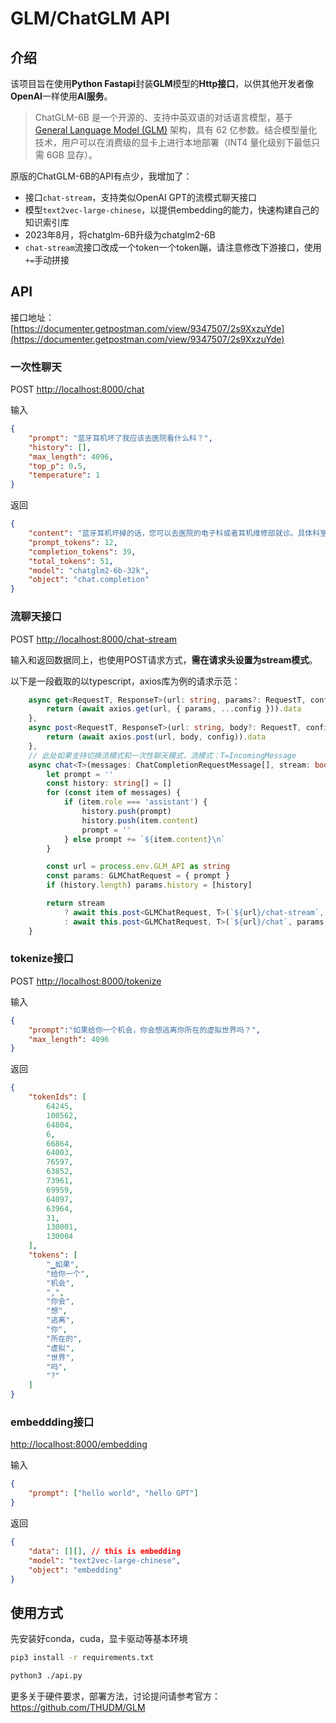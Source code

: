 # GLM/ChatGLM API

## 介绍

该项目旨在使用**Python Fastapi**封装**GLM**模型的**Http接口**，以供其他开发者像**OpenAI**一样使用**AI服务**。

> ChatGLM-6B 是一个开源的、支持中英双语的对话语言模型，基于 [General Language Model (GLM)](https://github.com/THUDM/GLM) 架构，具有 62 亿参数。结合模型量化技术，用户可以在消费级的显卡上进行本地部署（INT4 量化级别下最低只需 6GB 显存）。

原版的ChatGLM-6B的API有点少，我增加了：

- 接口`chat-stream`，支持类似OpenAI GPT的流模式聊天接口
- 模型`text2vec-large-chinese`，以提供embedding的能力，快速构建自己的知识索引库
- 2023年8月，将chatglm-6B升级为chatglm2-6B
- `chat-stream`流接口改成一个token一个token蹦，请注意修改下游接口，使用`+=`手动拼接

## API

接口地址：[https://documenter.getpostman.com/view/9347507/2s9XxzuYde](https://documenter.getpostman.com/view/9347507/2s9XxzuYde)

### 一次性聊天

POST <http://localhost:8000/chat>

输入

```json
{
    "prompt": "蓝牙耳机坏了我应该去医院看什么科？",
    "history": [],
    "max_length": 4096,
    "top_p": 0.5,
    "temperature": 1
}
```

返回

```json
{
    "content": "蓝牙耳机坏掉的话，您可以去医院的电子科或者耳机维修部就诊。具体科室的选择可能会因地区而异，请根据您所在地区的医院情况咨询当地医院。",
    "prompt_tokens": 12,
    "completion_tokens": 39,
    "total_tokens": 51,
    "model": "chatglm2-6b-32k",
    "object": "chat.completion"
}
```

### 流聊天接口

POST <http://localhost:8000/chat-stream>

输入和返回数据同上，也使用POST请求方式，**需在请求头设置为stream模式**。

以下是一段截取的以typescript，axios库为例的请求示范：

```ts
    async get<RequestT, ResponseT>(url: string, params?: RequestT, config?: AxiosRequestConfig): Promise<ResponseT> {
        return (await axios.get(url, { params, ...config })).data
    },
    async post<RequestT, ResponseT>(url: string, body?: RequestT, config?: AxiosRequestConfig): Promise<ResponseT> {
        return (await axios.post(url, body, config)).data
    },
    // 此处如果支持切换流模式和一次性聊天模式，流模式：T=IncomingMessage
    async chat<T>(messages: ChatCompletionRequestMessage[], stream: boolean = false) {
        let prompt = ''
        const history: string[] = []
        for (const item of messages) {
            if (item.role === 'assistant') {
                history.push(prompt)
                history.push(item.content)
                prompt = ''
            } else prompt += `${item.content}\n`
        }

        const url = process.env.GLM_API as string
        const params: GLMChatRequest = { prompt }
        if (history.length) params.history = [history]

        return stream
            ? await this.post<GLMChatRequest, T>(`${url}/chat-stream`, params, { responseType: 'stream' })
            : await this.post<GLMChatRequest, T>(`${url}/chat`, params, { responseType: 'json' })
    }
```

### tokenize接口

POST <http://localhost:8000/tokenize>

输入

```json
{
    "prompt":"如果给你一个机会，你会想逃离你所在的虚拟世界吗？",
    "max_length": 4096
}
```

返回

```json
{
    "tokenIds": [
        64245,
        100562,
        64804,
        6,
        66864,
        64003,
        76597,
        63852,
        73961,
        69959,
        64097,
        63964,
        31,
        130001,
        130004
    ],
    "tokens": [
        "▁如果",
        "给你一个",
        "机会",
        ",",
        "你会",
        "想",
        "逃离",
        "你",
        "所在的",
        "虚拟",
        "世界",
        "吗",
        "?"
    ]
}
```

### embeddding接口

<http://localhost:8000/embedding>

输入

```json
{
    "prompt": ["hello world", "hello GPT"]
}
```

返回

```json
{
    "data": [][], // this is embedding
    "model": "text2vec-large-chinese",
    "object": "embedding"
}
```

## 使用方式

先安装好conda，cuda，显卡驱动等基本环境

```bash
pip3 install -r requirements.txt
```

```bash
python3 ./api.py
```

更多关于硬件要求，部署方法，讨论提问请参考官方：<https://github.com/THUDM/GLM>
